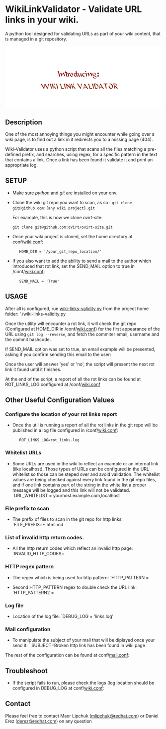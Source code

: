 # WikiLinkValidator - Validate URL links in your wiki.
A python tool designed for validating URLs as part of your wiki content, that is managed in a git repository.
<p align="center"><img src ="/images/Introducing.gif" /></p>

## Description
One of the most annoying things you might encounter while going over a wiki page, is to find out a link in it redirects you to a missing page (404).

Wiki-Validator uses a python script that scans all the files matching a pre-defined prefix,
and searches, using regex, for a specific pattern in the text that contains a link.
Once a link has been found it validate it and print an appropriate log.

## SETUP
* Make sure <i>python</i> and <i>git</i> are installed on your env.

* Clone the wiki git repo you want to scan, as so : `git clone git@github.com:{any wiki project}.git`
  
  For example, this is how we clone ovirt-site:
  ``` 
  git clone git@github.com:oVirt/ovirt-site.git
  ```

* Once your wiki project is cloned, set the home directory at conf/[wiki.conf](/conf/wiki.conf):
   ```
      HOME_DIR = '/your_git_repo_location/'
   ```

* If you also want to add the ability to send a mail to the author which introduced that rot link, set the SEND_MAIL option to true in /conf/[wiki.conf](/conf/wiki.conf):
   ```
      SEND_MAIL = 'True'
   ```
## USAGE
After all is configured, run [wiki-links-validity.py](/wiki-links-validity.py) from the project home folder:
'./wiki-links-validity.py

Once the utility will encounter a rot link, it will check the git repo (Configured at HOME_DIR in /conf/[wiki.conf](/conf/wiki.conf)) for the first appearance of the URL using `git log --reverse`, and fetch the commiter email, username and the commit hashcode.

If SEND_MAIL option was set to true, an email example will be presented, asking if you confirm sending this email to the user:


Once the user will answer 'yes' or 'no', the script will present the next rot link it found until it finishes.

At the end of the script, a report of all the rot links can be found at ROT_LINKS_LOG configured at /conf/[wiki.conf](/conf/wiki.conf)


## Other Useful Configuration Values

### Configure the location of your rot links report
* Once the util is running a report of all the rot links in the git repo will be published in a log file configured in  /conf/[wiki.conf](/conf/wiki.conf):
  ```
     ROT_LINKS_LOG=rot_links.log
  ```

### Whitelist URLs
* Some URLs are used in the wiki to reflect an example or an internal link (like localhost).
Those types of URLs can be configured in the URL whitelist so those can be steped over and avoid validation.
The whitelist values are being checked against every link found in the git repo files, and if one link contains part of the string in the white list a proper message will be logged and this link will not be validated.
`URL_WHITELIST = yourhost.example.com,localhost

### File prefix to scan
* The prefix of files to scan in the git repo for http links:
`FILE_PREFIX=*.html.md

### List of invalid http return codes.
* All the http return codes which reflect an invalid http page:
`INVALID_HTTP_CODES=

### HTTP regex pattern
* The regex which is being used for http pattern:
`HTTP_PATTERN =

* Second HTTP_PATTERN regex to double check the URL link:
`HTTP_PATTERN2 =

### Log file
* Location of the log file:
`DEBUG_LOG = 'links.log'

### Mail configuration
* To manipulate the subject of your mail that will be diplayed once your send it:
` SUBJECT=Broken http link has been found in wiki page

The rest of the configuration can be found at conf/[mail.conf](/conf/mail.conf):

## Troubleshoot

* If the script fails to run, please check the logs (log location should be configured in DEBUG_LOG at conf/[wiki.conf](/conf/wiki.conf):

## Contact

Please feel free to contact Maor Lipchuk (mlipchuk@redhat.com) or Daniel Erez (derez@redhat.com) on any question
